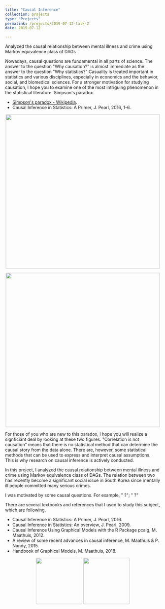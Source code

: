 ```yaml
---
title: "Causal Inference"
collection: projects
type: "Projects"
permalink: /projects/2019-07-12-talk-2
date: 2019-07-12

---
```


Analyzed the causal relationship between mental illness and crime using Markov equivalence class of DAGs  

Nowadays, causal questions are fundamental in all parts of science. The answer to the question "Why causation?" is almost immediate as the answer to the question "Why statistics?" Casuality is treated important in statistics and various disciplines, especially in economics and the behavior, social, and biomedical sciences. For a stronger motivation for studying causation, I hope you to examine one of the most intriguing phenomenon in the statistical literature: Simpson's paradox.  

* [Simpson's paradox - Wikipedia](https://en.wikipedia.org/wiki/Simpson%27s_paradox).  
* Causal Inference in Statistics: A Primer, J. Pearl, 2016, 1-6.  

<p align="center">

  <img src="http://austinyi.github.io/images/simpson4.jpg" style="width:500px;"/>  

</p> 
<p align="center">

  <img src="http://austinyi.github.io/images/simpson3.jpg" style="width:500px;"/>  

</p> 

For those of you who are new to this paradox, I hope you will realize a signficiant deal by looking at these two figures. "Correlation is not causation" means that there is no statistical method that can determine the causal story from the data alone. There are, however, some statistical methods that can be used to express and interpret causal assumptions. This is why research on causal inference is actively conducted.

In this project, I analyzed the causal relationship between mental illness and crime using Markov equivalence class of DAGs. The relation between two has recently become a significant social issue in South Korea since mentally ill people committed many serious crimes.



I was motivated by some causal questions. For example, "  ?"; " ?"


There are several textbooks and references that I used to study this subject, which are following.
* Causal Inference in Statistics: A Primer, J. Pearl, 2016.  
* Causal Inference in Statistics: An overview, J. Pearl, 2009.  
* Causal Inference Using Graphical Models with the R Package pcalg, M. Maathuis, 2012.  
* A review of some recent advances in causal inference, M. Maathuis & P. Nandy, 2015.
* Handbook of Graphical Models, M. Maathuis, 2018.  

<p align="center">

  <img src="http://austinyi.github.io/images/primer.jpg" style="width:150px;"/>
          
  <img src="http://austinyi.github.io/images/graphical.jpg" style="width:150px;"/>

</p>
